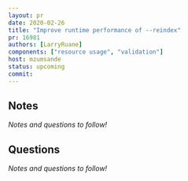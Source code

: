 ```yaml
---
layout: pr
date: 2020-02-26
title: "Improve runtime performance of --reindex"
pr: 16981
authors: [LarryRuane]
components: ["resource usage", "validation"]
host: mzumsande
status: upcoming
commit:
---
```


## Notes

_Notes and questions to follow!_

## Questions

_Notes and questions to follow!_

<!-- TODO: uncomment and add meeting log
## Meeting Log
```
```
--->

